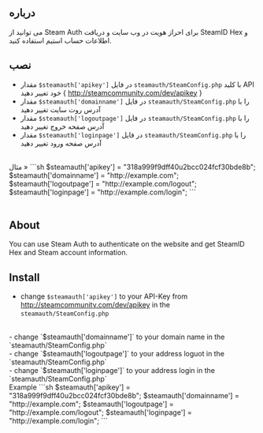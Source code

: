 ## درباره
می توانید از Steam Auth برای احراز هویت در وب سایت و دریافت  SteamID Hex و اطلاعات حساب استیم استفاده کنید.

##  نصب
- مقدار `$steamauth['apikey']` در فایل `steamauth/SteamConfig.php`  با کلید API خود تغییر دهید { http://steamcommunity.com/dev/apikey }
- مقدار  `$steamauth['domainname']` در فایل `steamauth/SteamConfig.php` را با آدرس روت سایت تغییر دهید
- مقدار  `$steamauth['logoutpage']` در فایل `steamauth/SteamConfig.php` را با آدرس صفحه خروج تغییر دهید
- مقدار  `$steamauth['loginpage']` در فایل `steamauth/SteamConfig.php` را با آدرس صفحه ورود تغییر دهید
<br>
مثال »
```sh
$steamauth['apikey'] = "318a999f9dff40u2bcc024fcf30bde8b";
$steamauth['domainname'] = "http://example.com";
$steamauth['logoutpage'] = "http://example.com/logout";
$steamauth['loginpage'] = "http://example.com/login";
```
<br>
<br>

##  About
You can use Steam Auth to authenticate on the website and get SteamID Hex and Steam account information.


##  Install
- change `$steamauth['apikey']` to your API-Key from http://steamcommunity.com/dev/apikey in the `steamauth/SteamConfig.php`
<br>
- change `$steamauth['domainname']` to your domain name in the `steamauth/SteamConfig.php`
<br>
- change `$steamauth['logoutpage']` to your address loguot in the `steamauth/SteamConfig.php`
<br>
- change `$steamauth['loginpage']` to your address login in the `steamauth/SteamConfig.php`
<br>
Example
```sh
$steamauth['apikey'] = "318a999f9dff40u2bcc024fcf30bde8b";
$steamauth['domainname'] = "http://example.com";
$steamauth['logoutpage'] = "http://example.com/logout";
$steamauth['loginpage'] = "http://example.com/login";
```
